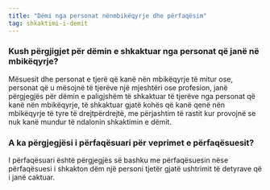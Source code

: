 ```yaml
---
title: "Dëmi nga personat nënmbikëqyrje dhe përfaqësim"
tag: shkaktimi-i-demit
---
```


### Kush përgjigjet për dëmin e shkaktuar nga personat që janë në mbikëqyrje?

Mësuesit dhe personat e tjerë që kanë nën mbikëqyrje të mitur ose, personat që u mësojnë të tjerëve një mjeshtëri ose profesion, janë përgjegjës për dëmin e paligjshëm të shkaktuar të tjerëve nga personat që kanë nën mbikëqyrje, të shkaktuar gjatë kohës që kanë qenë nën mbikëqyrje të tyre të drejtpërdrejtë, me përjashtim të rastit kur provojnë se nuk kanë mundur të ndalonin shkaktimin e dëmit.

### A ka përgjegjësi i përfaqësuari për veprimet e përfaqësuesit?

I përfaqësuari është përgjegjës së bashku me përfaqësuesin nëse përfaqësuesi i shkakton dëm një personi tjetër gjatë ushtrimit të detyrave që i janë caktuar.
